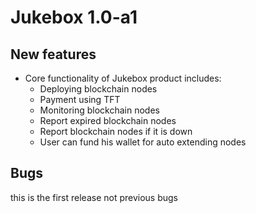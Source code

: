 # Jukebox 1.0-a1 

## New features
- Core functionality of Jukebox product includes:
  - Deploying blockchain nodes
  - Payment using TFT
  - Monitoring blockchain nodes
  - Report expired blockchain nodes
  - Report blockchain nodes if it is down
  - User can fund his wallet for auto extending nodes
## Bugs
this is the first release not previous bugs